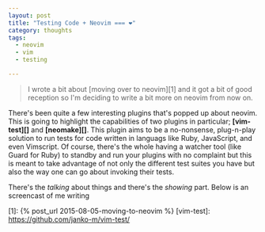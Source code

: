 ```yaml
---
layout: post
title: "Testing Code + Neovim === ❤️"
category: thoughts
tags:
  - neovim
  - vim
  - testing

---
```


> I wrote a bit about [moving over to neovim][1] and it got a bit of good
> reception so I'm deciding to write a bit more on neovim from now on.

There's been quite a few interesting plugins that's popped up about neovim. This
is going to highlight the capabilities of two plugins in particular;
**[vim-test][]** and **[neomake][]**. This plugin aims to be a no-nonsense,
plug-n-play solution to run tests for code written in languags like Ruby,
JavaScript, and even Vimscript. Of course, there's the whole having a watcher
tool (like Guard for Ruby) to standby and run your plugins with no complaint but
this is meant to take advantage of not only the different test suites you have
but also the way one can go about invoking their tests.

There's the _talking_ about things and there's the _showing_ part. Below is an
screencast of me writing 

[1]: {% post_url 2015-08-05-moving-to-neovim %}
[vim-test]: https://github.com/janko-m/vim-test/
